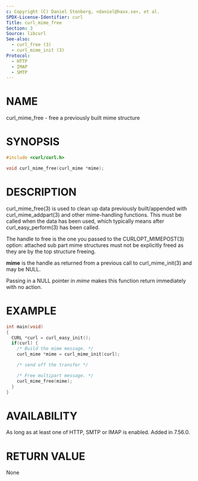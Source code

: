 ```yaml
---
c: Copyright (C) Daniel Stenberg, <daniel@haxx.se>, et al.
SPDX-License-Identifier: curl
Title: curl_mime_free
Section: 3
Source: libcurl
See-also:
  - curl_free (3)
  - curl_mime_init (3)
Protocol:
  - HTTP
  - IMAP
  - SMTP
---
```


# NAME

curl_mime_free - free a previously built mime structure

# SYNOPSIS

~~~c
#include <curl/curl.h>

void curl_mime_free(curl_mime *mime);
~~~

# DESCRIPTION

curl_mime_free(3) is used to clean up data previously built/appended
with curl_mime_addpart(3) and other mime-handling functions. This must
be called when the data has been used, which typically means after
curl_easy_perform(3) has been called.

The handle to free is the one you passed to the CURLOPT_MIMEPOST(3)
option: attached sub part mime structures must not be explicitly freed as they
are by the top structure freeing.

**mime** is the handle as returned from a previous call to
curl_mime_init(3) and may be NULL.

Passing in a NULL pointer in *mime* makes this function return immediately
with no action.

# EXAMPLE

~~~c
int main(void)
{
  CURL *curl = curl_easy_init();
  if(curl) {
    /* Build the mime message. */
    curl_mime *mime = curl_mime_init(curl);

    /* send off the transfer */

    /* Free multipart message. */
    curl_mime_free(mime);
  }
}
~~~

# AVAILABILITY

As long as at least one of HTTP, SMTP or IMAP is enabled. Added in 7.56.0.

# RETURN VALUE

None
